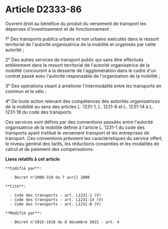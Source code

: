 # Article D2333-86

Ouvrent droit au bénéfice du produit du versement de transport les dépenses d'investissement et de fonctionnement : 

1° Des transports publics urbains et non urbains exécutés dans le ressort territorial de l'autorité organisatrice de la
mobilité et organisés par cette autorité ; 

2° Des autres services de transport public qui sans être effectués entièrement dans le ressort territorial de l'autorité
organisatrice de la mobilité concourent à la desserte de l'agglomération dans le cadre d'un contrat passé avec l'autorité
responsable de l'organisation de la mobilité ; 

3° Des opérations visant à améliorer l'intermodalité entre les transports en commun et le vélo ; 

4° De toute action relevant des compétences des autorités organisatrices de la mobilité au sens des articles L. 1231-1, L.
1231-8 et L. 1231-14 à L. 1231-16 du code des transports. 

Ces services sont définis par des conventions passées entre l'autorité organisatrice de la mobilité définie à l'article L.
1231-1 du code des transports ayant institué le versement transport et les entreprises de transport. Ces conventions
prévoient les caractéristiques du service offert, le niveau général des tarifs, les réductions consenties et les modalités de
calcul et de paiement des compensations.

**Liens relatifs à cet article**

	**Codifié par**:

	  - Décret n°2000-318 du 7 avril 2000

	**Cite**:

	  - Code des transports - art. L1231-1 (V)
	  - Code des transports - art. L1231-14 (V)
	  - Code des transports - art. L1231-8 (V)

	**Modifié par**:

	  - Décret n°2015-1610 du 8 décembre 2015 - art. 4
